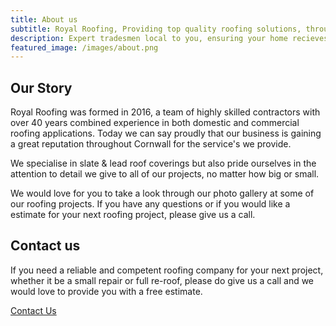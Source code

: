 ```yaml
---
title: About us
subtitle: Royal Roofing, Providing top quality roofing solutions, throughout Cornwall. 
description: Expert tradesmen local to you, ensuring your home recieves the Royal treatment it deserves. 
featured_image: /images/about.png
---
```

## Our Story
Royal Roofing was formed in 2016, a team of highly skilled contractors with over 40 years combined experience in both domestic and commercial roofing applications. Today we can say proudly that our business is gaining a great reputation throughout Cornwall for the service's we provide.

We specialise in slate & lead roof coverings but also pride ourselves in the attention to detail we give to all of our projects, no matter how big or small.

We would love for you to take a look through our photo gallery at some of our roofing projects. If you have any questions or if you would like a estimate for your next roofing project, please give us a call.

## Contact us

If you need a reliable and competent roofing company for your next project, whether it be a small repair or full re-roof, please do give us a call and we would love to provide you with a free estimate.

<a href="/contact" class="button button--large">Contact Us</a>
